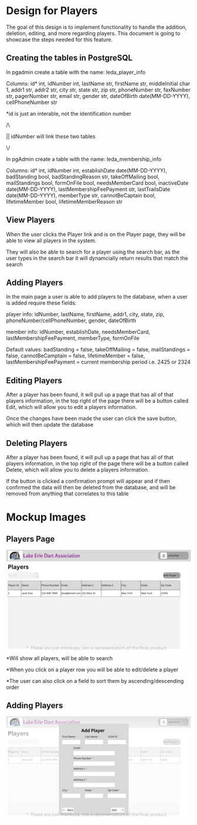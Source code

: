# Design for Players
The goal of this design is to implement functionality to handle the addition, deletion, editing, and more regarding players. This document is going to showcase the steps needed for this feature.
## Creating the tables in PostgreSQL
In pgadmin create a table with the name: leda_player_info

Columns: id* int, idNumber int, lastName str, firstName str, middleInitial char 1, addr1 str, addr2 str, city str, state str, zip str, phoneNumber str, faxNumber str, pagerNumber str, email str, gender str, dateOfBirth date(MM-DD-YYYY), cellPhoneNumber str

*id is just an interable, not the identification number

/\

|| idNumber will link these two tables

\\/



In pgAdmin create a table with the name: leda_membership_info

Columns: id* int, idNumber int, establishDate date(MM-DD-YYYY), badStanding bool, badStandingReason str, takeOffMailing bool, mailStandings bool, formOnFile bool, needsMemberCard bool, inactiveDate date(MM-DD-YYYY), lastMembershipFeePayment str, lastTrailsDate date(MM-DD-YYYY), memberType str, cannotBeCaptain bool, lifetimeMember bool, lifetimeMemberReason str

## View Players
When the user clicks the Player link and is on the Player page, they will be able to view all players in the system.

They will also be able to search for a player using the search bar, as the user types in the search bar it will dynamcially return results that match the search

## Adding Players
In the main page a user is able to add players to the database, when a user is added require these fields:

player info: idNumber, lastName, firstName, addr1, city, state, zip, phoneNumber/cellPhoneNumber, gender, dateOfBirth

member info: idNumber, establishDate, needsMemberCard, lastMembershipFeePayment, memberType, formOnFile

Default values: badStanding = false, takeOffMailing = false, mailStandings = false, cannotBeCamptain = false, lifetimeMember = false, lastMembershipFeePayment = current membership period i.e. 2425 or 2324


## Editing Players
After a player has been found, it will pull up a page that has all of that players information, in the top right of the page there will be a button called Edit, which will allow you to edit a players information.

Once the changes have been made the user can click the save button, which will then update the database

## Deleting Players
After a player has been found, it will pull up a page that has all of that players information, in the top right of the page there will be a button called Delete, which will allow you to delete a players information.

If the button is clicked a confirmation prompt will appear and if then confirmed the data will then be deleted from the database, and will be removed from anything that correlates to this table

# Mockup Images
## Players Page
![image](../../Mockups/Management/leda_players_page.png)
*Will show all players, will be able to search

*When you click on a player row you will be able to edit/delete a player

*The user can also click on a field to sort them by ascending/descending order

## Adding Players
![image](../../Mockups/Management/leda_add_player.png)
